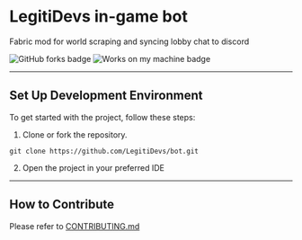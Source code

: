 # LegitiDevs in-game bot
Fabric mod for world scraping and syncing lobby chat to discord

![GitHub forks badge](https://img.shields.io/github/forks/LegitiDevs/bot) ![Works on my machine badge](https://cdn.jsdelivr.net/gh/nikku/works-on-my-machine@v0.4.0/badge.svg)

---

## Set Up Development Environment

To get started with the project, follow these steps:

1. Clone or fork the repository.

`git clone https://github.com/LegitiDevs/bot.git`

2. Open the project in your preferred IDE

---

## How to Contribute

Please refer to [CONTRIBUTING.md](https://github.com/LegitiDevs/bot/blob/master/CONTRIBUTING.md)
